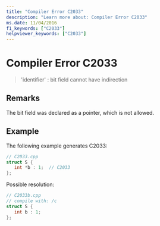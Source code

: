```yaml
---
title: "Compiler Error C2033"
description: "Learn more about: Compiler Error C2033"
ms.date: 11/04/2016
f1_keywords: ["C2033"]
helpviewer_keywords: ["C2033"]
---
```

# Compiler Error C2033

> 'identifier' : bit field cannot have indirection

## Remarks

The bit field was declared as a pointer, which is not allowed.

## Example

The following example generates C2033:

```cpp
// C2033.cpp
struct S {
   int *b : 1;  // C2033
};
```

Possible resolution:

```cpp
// C2033b.cpp
// compile with: /c
struct S {
   int b : 1;
};
```
